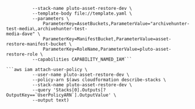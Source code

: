 ```aws cloudformation create-stack \
          --stack-name pluto-asset-restore-dev \
          --template-body file://template.yaml \
          --parameters \
              ParameterKey=AssetBuckets,ParameterValue="archivehunter-test-media\,archivehunter-test-
media-dave" \
              ParameterKey=ManifestBucket,ParameterValue=asset-restore-manifest-bucket \
              ParameterKey=RoleName,ParameterValue=pluto-asset-restore-role \
          --capabilities CAPABILITY_NAMED_IAM```

```aws iam attach-user-policy \
          --user-name pluto-asset-restore-dev \
          --policy-arn $(aws cloudformation describe-stacks \
          --stack-name pluto-asset-restore-dev \
          --query 'Stacks[0].Outputs[?OutputKey==`UserPolicyARN`].OutputValue' \
          --output text)
```
